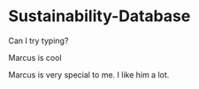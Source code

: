 # Sustainability-Database



Can I try typing?

Marcus is cool


Marcus is very special to me. I like him a lot.

